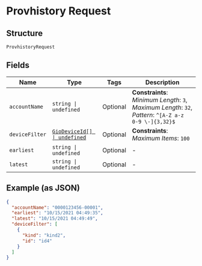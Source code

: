 
# Provhistory Request

## Structure

`ProvhistoryRequest`

## Fields

| Name | Type | Tags | Description |
|  --- | --- | --- | --- |
| `accountName` | `string \| undefined` | Optional | **Constraints**: *Minimum Length*: `3`, *Maximum Length*: `32`, *Pattern*: `^[A-Z a-z 0-9 \-]{3,32}$` |
| `deviceFilter` | [`GioDeviceId[] \| undefined`](../../doc/models/gio-device-id.md) | Optional | **Constraints**: *Maximum Items*: `100` |
| `earliest` | `string \| undefined` | Optional | - |
| `latest` | `string \| undefined` | Optional | - |

## Example (as JSON)

```json
{
  "accountName": "0000123456-00001",
  "earliest": "10/15/2021 04:49:35",
  "latest": "10/15/2021 04:49:49",
  "deviceFilter": [
    {
      "kind": "kind2",
      "id": "id4"
    }
  ]
}
```

